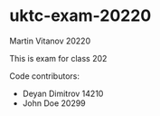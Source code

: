 # uktc-exam-20220
Martin Vitanov 20220

This is exam for class 202

Code contributors:
- Deyan Dimitrov 14210
- John Doe 20299
